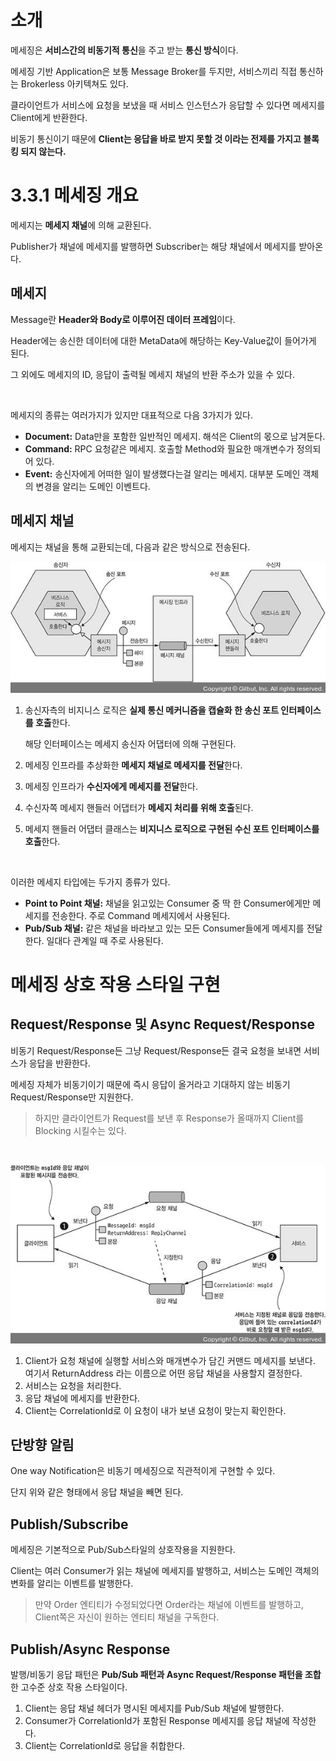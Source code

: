 # 소개

메세징은 **서비스간의 비동기적 통신**을 주고 받는 **통신 방식**이다.

메세징 기반 Application은 보통 Message Broker를 두지만, 서비스끼리 직접 통신하는 Brokerless 아키텍쳐도 있다.

클라이언트가 서비스에 요청을 보냈을 때 서비스 인스턴스가 응답할 수 있다면 메세지를 Client에게 반환한다.

비동기 통신이기 때문에 **Client는 응답을 바로 받지 못할 것 이라는 전제를 가지고 블록킹 되지 않는다.**

# 3.3.1 메세징 개요

메세지는 **메세지 채널**에 의해 교환된다.

Publisher가 채널에 메세지를 발행하면 Subscriber는 해당 채널에서 메세지를 받아온다.

## 메세지

Message란 **Header와 Body로 이루어진 데이터 프레임**이다.

Header에는 송신한 데이터에 대한 MetaData에 해당하는 Key-Value값이 들어가게 된다.

그 외에도 메세지의 ID, 응답이 출력될 메세지 채널의 반환 주소가 있을 수 있다.

<br>

메세지의 종류는 여러가지가 있지만 대표적으로 다음 3가지가 있다.

- **Document:** Data만을 포함한 일반적인 메세지. 해석은 Client의 몫으로 남겨둔다.
- **Command:** RPC 요청같은 메세지. 호출할 Method와 필요한 매개변수가 정의되어 있다.
- **Event:** 송신자에게 어떠한 일이 발생했다는걸 알리는 메세지. 대부분 도메인 객체의 변경을 알리는 도메인 이벤트다.

## 메세지 채널

메세지는 채널을 통해 교환되는데, 다음과 같은 방식으로 전송된다.

![img](../../images/128.jpeg)

1. 송신자측의 비지니스 로직은 **실제 통신 메커니즘을 캡슐화 한 송신 포트 인터페이스를 호출**한다.

   해당 인터페이스는 메세지 송신자 어댑터에 의해 구현된다.

2. 메세징 인프라를 추상화한 **메세지 채널로 메세지를 전달**한다.

3. 메세징 인프라가 **수신자에게 메세지를 전달**한다.

4. 수신자쪽 메세지 핸들러 어댑터가 **메세지 처리를 위해 호출**된다.

5. 메세지 핸들러 어댑터 클래스는 **비지니스 로직으로 구현된 수신 포트 인터페이스를 호출**한다.

<br>

이러한 메세지 타입에는 두가지 종류가 있다.

- **Point to Point 채널:** 채널을 읽고있는 Consumer 중 딱 한 Consumer에게만 메세지를 전송한다. 주로 Command 메세지에서 사용된다.
- **Pub/Sub 채널:** 같은 채널을 바라보고 있는 모든 Consumer들에게 메세지를 전달한다. 일대다 관계일 때 주로 사용된다.

# 메세징 상호 작용 스타일 구현

## Request/Response 및 Async Request/Response

비동기 Request/Response든 그냥 Request/Response든 결국 요청을 보내면 서비스가 응답을 반환한다.

메세징 자체가 비동기이기 때문에 즉시 응답이 올거라고 기대하지 않는 비동기 Request/Response만 지원한다.

> 하지만 클라이언트가 Request를 보낸 후 Response가 올때까지 Client를 Blocking 시킬수는 있다.

<br>

![img](../../images/129.jpeg)

1. Client가 요청 채널에 실행할 서비스와 매개변수가 담긴 커맨드 메세지를 보낸다. 여기서 ReturnAddress 라는 이름으로 어떤 응답 채널을 사용할지 결정한다.
2. 서비스는 요청을 처리한다.
3. 응답 채널에 메세지를 반환한다.
4. Client는 CorrelationId로 이 요청이 내가 보낸 요청이 맞는지 확인한다.

## 단방향 알림

One way Notification은 비동기 메세징으로 직관적이게 구현할 수 있다.

단지 위와 같은 형태에서 응답 채널을 빼면 된다.

## Publish/Subscribe

메세징은 기본적으로 Pub/Sub스타일의 상호작용을 지원한다.

Client는 여러 Consumer가 읽는 채널에 메세지를 발행하고, 서비스는 도메인 객체의 변화를 알리는 이벤트를 발행한다.

> 만약 Order 엔티티가 수정되었다면 Order라는 채널에 이벤트를 발행하고, Client쪽은 자신이 원하는 엔티티 채널을 구독한다.

## Publish/Async Response

발행/비동기 응답 패턴은 **Pub/Sub 패턴과 Async Request/Response 패턴을 조합**한 고수준 상호 작용 스타일이다.

1. Client는 응답 채널 헤더가 명시된 메세지를 Pub/Sub 채널에 발행한다.
2. Consumer가 CorrelationId가 포함된 Response 메세지를 응답 채널에 작성한다.
3. Client는 CorrelationId로 응답을 취합한다.

